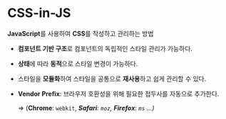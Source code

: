# CSS-in-JS

**JavaScript**를 사용하여 **CSS**를 작성하고 관리하는 방법

- **컴포넌트 기반 구조**로 컴포넌트의 독립적인 스타일 관리가 가능하다.
- **상태**에 따라 **동적**으로 스타일 변경이 가능하다.
- 스타일을 **모듈화**하여 스타일을 공통으로 **재사용**하고 쉽게 관리할 수 있다.
- **Vendor Prefix**: 브라우저 호환성을 위해 필요한 접두사를 자동으로 추가한다.
    
    ⇒ (**Chrome**: `webkit`, ***Safari**: `moz`, **Firefox**: `ms` …)*